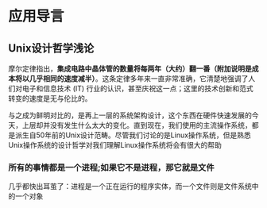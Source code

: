 # 应用导言

## Unix设计哲学浅论

​	摩尔定律指出，**集成电路中晶体管的数量将每两年（大约）翻一番（附加说明是成本将以几乎相同的速度减半）**。这条定律多年来一直非常准确，它清楚地强调了人们对电子和信息技术 (IT) 行业的认识，甚至庆祝这一点；这里的技术创新和范式转变的速度是无与伦比的。

​	与之成为鲜明对比的，是再上一层的系统架构设计，这个东西在硬件快速发展的今天，上层却并没有发生什么太大的变化。直到现在，我们使用的主流操作系统，都是派生自50年前的Unix设计范畴。尽管我们讨论的是Linux操作系统，但是熟悉Unix操作系统的设计哲学对我们理解Linux操作系统将会有很大的帮助

### 所有的事情都是一个进程;如果它不是进程，那它就是文件

​	几乎都快出耳茧了：进程是一个正在运行的程序实体，而一个文件则是文件系统中的一个对象 